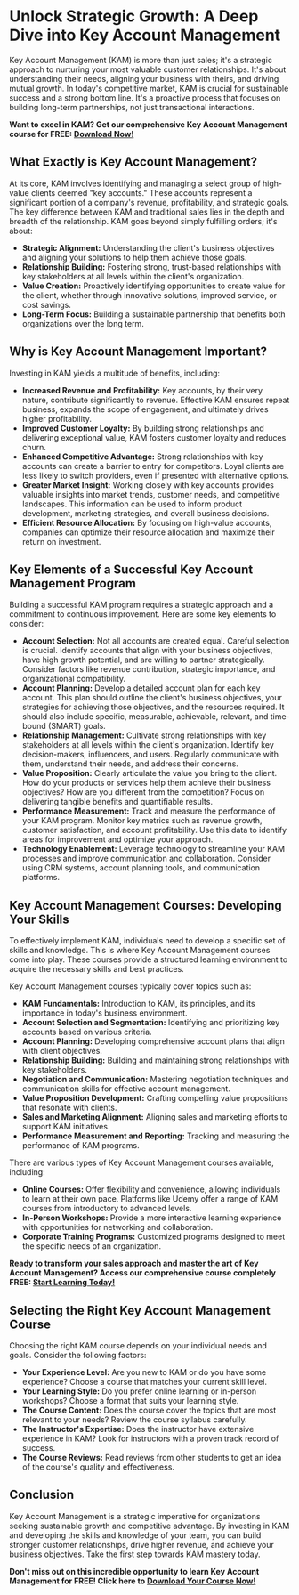 # Unlock Strategic Growth: A Deep Dive into Key Account Management

Key Account Management (KAM) is more than just sales; it's a strategic approach to nurturing your most valuable customer relationships. It's about understanding their needs, aligning your business with theirs, and driving mutual growth. In today's competitive market, KAM is crucial for sustainable success and a strong bottom line. It's a proactive process that focuses on building long-term partnerships, not just transactional interactions.

**Want to excel in KAM? Get our comprehensive Key Account Management course for FREE: [Download Now!](https://udemywork.com/key-account-management-courses)**

## What Exactly is Key Account Management?

At its core, KAM involves identifying and managing a select group of high-value clients deemed "key accounts." These accounts represent a significant portion of a company's revenue, profitability, and strategic goals. The key difference between KAM and traditional sales lies in the depth and breadth of the relationship. KAM goes beyond simply fulfilling orders; it's about:

*   **Strategic Alignment:** Understanding the client's business objectives and aligning your solutions to help them achieve those goals.
*   **Relationship Building:** Fostering strong, trust-based relationships with key stakeholders at all levels within the client's organization.
*   **Value Creation:** Proactively identifying opportunities to create value for the client, whether through innovative solutions, improved service, or cost savings.
*   **Long-Term Focus:** Building a sustainable partnership that benefits both organizations over the long term.

## Why is Key Account Management Important?

Investing in KAM yields a multitude of benefits, including:

*   **Increased Revenue and Profitability:** Key accounts, by their very nature, contribute significantly to revenue. Effective KAM ensures repeat business, expands the scope of engagement, and ultimately drives higher profitability.
*   **Improved Customer Loyalty:** By building strong relationships and delivering exceptional value, KAM fosters customer loyalty and reduces churn.
*   **Enhanced Competitive Advantage:** Strong relationships with key accounts can create a barrier to entry for competitors. Loyal clients are less likely to switch providers, even if presented with alternative options.
*   **Greater Market Insight:** Working closely with key accounts provides valuable insights into market trends, customer needs, and competitive landscapes. This information can be used to inform product development, marketing strategies, and overall business decisions.
*   **Efficient Resource Allocation:** By focusing on high-value accounts, companies can optimize their resource allocation and maximize their return on investment.

## Key Elements of a Successful Key Account Management Program

Building a successful KAM program requires a strategic approach and a commitment to continuous improvement. Here are some key elements to consider:

*   **Account Selection:** Not all accounts are created equal. Careful selection is crucial. Identify accounts that align with your business objectives, have high growth potential, and are willing to partner strategically. Consider factors like revenue contribution, strategic importance, and organizational compatibility.
*   **Account Planning:** Develop a detailed account plan for each key account. This plan should outline the client's business objectives, your strategies for achieving those objectives, and the resources required. It should also include specific, measurable, achievable, relevant, and time-bound (SMART) goals.
*   **Relationship Management:** Cultivate strong relationships with key stakeholders at all levels within the client's organization. Identify key decision-makers, influencers, and users. Regularly communicate with them, understand their needs, and address their concerns.
*   **Value Proposition:** Clearly articulate the value you bring to the client. How do your products or services help them achieve their business objectives? How are you different from the competition? Focus on delivering tangible benefits and quantifiable results.
*   **Performance Measurement:** Track and measure the performance of your KAM program. Monitor key metrics such as revenue growth, customer satisfaction, and account profitability. Use this data to identify areas for improvement and optimize your approach.
*   **Technology Enablement:** Leverage technology to streamline your KAM processes and improve communication and collaboration. Consider using CRM systems, account planning tools, and communication platforms.

## Key Account Management Courses: Developing Your Skills

To effectively implement KAM, individuals need to develop a specific set of skills and knowledge. This is where Key Account Management courses come into play. These courses provide a structured learning environment to acquire the necessary skills and best practices.

Key Account Management courses typically cover topics such as:

*   **KAM Fundamentals:** Introduction to KAM, its principles, and its importance in today's business environment.
*   **Account Selection and Segmentation:** Identifying and prioritizing key accounts based on various criteria.
*   **Account Planning:** Developing comprehensive account plans that align with client objectives.
*   **Relationship Building:** Building and maintaining strong relationships with key stakeholders.
*   **Negotiation and Communication:** Mastering negotiation techniques and communication skills for effective account management.
*   **Value Proposition Development:** Crafting compelling value propositions that resonate with clients.
*   **Sales and Marketing Alignment:** Aligning sales and marketing efforts to support KAM initiatives.
*   **Performance Measurement and Reporting:** Tracking and measuring the performance of KAM programs.

There are various types of Key Account Management courses available, including:

*   **Online Courses:** Offer flexibility and convenience, allowing individuals to learn at their own pace. Platforms like Udemy offer a range of KAM courses from introductory to advanced levels.
*   **In-Person Workshops:** Provide a more interactive learning experience with opportunities for networking and collaboration.
*   **Corporate Training Programs:** Customized programs designed to meet the specific needs of an organization.

**Ready to transform your sales approach and master the art of Key Account Management? Access our comprehensive course completely FREE: [Start Learning Today!](https://udemywork.com/key-account-management-courses)**

## Selecting the Right Key Account Management Course

Choosing the right KAM course depends on your individual needs and goals. Consider the following factors:

*   **Your Experience Level:** Are you new to KAM or do you have some experience? Choose a course that matches your current skill level.
*   **Your Learning Style:** Do you prefer online learning or in-person workshops? Choose a format that suits your learning style.
*   **The Course Content:** Does the course cover the topics that are most relevant to your needs? Review the course syllabus carefully.
*   **The Instructor's Expertise:** Does the instructor have extensive experience in KAM? Look for instructors with a proven track record of success.
*   **The Course Reviews:** Read reviews from other students to get an idea of the course's quality and effectiveness.

## Conclusion

Key Account Management is a strategic imperative for organizations seeking sustainable growth and competitive advantage. By investing in KAM and developing the skills and knowledge of your team, you can build stronger customer relationships, drive higher revenue, and achieve your business objectives. Take the first step towards KAM mastery today.

**Don't miss out on this incredible opportunity to learn Key Account Management for FREE! Click here to [Download Your Course Now!](https://udemywork.com/key-account-management-courses)**
